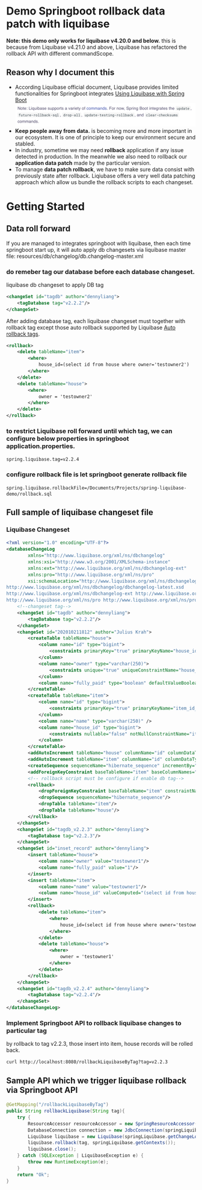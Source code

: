# Demo Springboot rollback data patch with liquibase
**Note: this demo only works for liquibase v4.20.0 and below.** this is because from Liquibase v4.21.0 and above, Liquibase has refactored the rollback API with different commandScope.
## Reason why I document this
- According Liquibase official document, Liquibase provides limited functionalities for Springboot integrates
[Using Liquibase with Spring Boot](https://contribute.liquibase.com/extensions-integrations/directory/integration-docs/springboot/springboot/)
![](./images/springboot-liquibase-integrates.png)
- **Keep people away from data.** is becoming more and more important in our ecosystem. It is one of principle to keep our environment secure and stabled.
- In industry, sometime we may need **rollback** application if any issue detected in production. In the meanwhle we also need to rollback our **application data patch** made by the particular version.
- To manage **data patch rollback**, we have to make sure data consist with previously state after rollback. Liqiubase offers a very well data patching approach which allow us bundle the rollback scripts to each changeset.

# Getting Started
## Data roll forward
If you are managed to integrates springboot with liquibase, then each time springboot start up, it will auto apply db changesets via liquibase master file: resources/db/changelog/db.changelog-master.xml
### do remeber tag our database before each database changeset. 
liquibase db changeset to apply DB tag
```xml
<changeSet id="tagdb" author="dennyliang">
    <tagDatabase tag="v2.2.2"/>
</changeSet>
```
After adding database tag, each liquibase changeset must together with rollback tag except those auto rollback supported by Liquibase [Auto rollback tags](https://docs.liquibase.com/workflows/liquibase-community/automatic-custom-rollbacks.html). 
```xml
<rollback>
    <delete tableName="item">
        <where>
            house_id=(select id from house where owner='testowner2')
        </where>
    </delete>
    <delete tableName="house">
        <where>
            owner = 'testowner2'
        </where>
    </delete>
</rollback>
```

### to restrict Liquibase roll forward until which tag, we can configure below properties in springboot application.properties.
```properties
spring.liquibase.tag=v2.2.4
```

### configure rollback file is let springboot generate rollback file
```properties
spring.liquibase.rollbackFile=/Documents/Projects/spring-liquibase-demo/rollback.sql
```

## Full sample of liquibase changeset file

### Liquibase Changeset
```xml
<?xml version="1.0" encoding="UTF-8"?>
<databaseChangeLog
        xmlns="http://www.liquibase.org/xml/ns/dbchangelog"
        xmlns:xsi="http://www.w3.org/2001/XMLSchema-instance"
        xmlns:ext="http://www.liquibase.org/xml/ns/dbchangelog-ext"
        xmlns:pro="http://www.liquibase.org/xml/ns/pro"
        xsi:schemaLocation="http://www.liquibase.org/xml/ns/dbchangelog
http://www.liquibase.org/xml/ns/dbchangelog/dbchangelog-latest.xsd
http://www.liquibase.org/xml/ns/dbchangelog-ext http://www.liquibase.org/xml/ns/dbchangelog/dbchangelog-ext.xsd
http://www.liquibase.org/xml/ns/pro http://www.liquibase.org/xml/ns/pro/liquibase-pro-latest.xsd">
    <!--changeset tag-->
    <changeSet id="tagdb" author="dennyliang">
        <tagDatabase tag="v2.2.2"/>
    </changeSet>
    <changeSet id="202010211812" author="Julius Krah">
        <createTable tableName="house">
            <column name="id" type="bigint">
                <constraints primaryKey="true" primaryKeyName="house_id_pk" />
            </column>
            <column name="owner" type="varchar(250)">
                <constraints unique="true" uniqueConstraintName="house_owner_unq" />
            </column>
            <column name="fully_paid" type="boolean" defaultValueBoolean="false"/>
        </createTable>
        <createTable tableName="item">
            <column name="id" type="bigint">
                <constraints primaryKey="true" primaryKeyName="item_id_pk" />
            </column>
            <column name="name" type="varchar(250)" />
            <column name="house_id" type="bigint">
                <constraints nullable="false" notNullConstraintName="item_house_id_nn" />
            </column>
        </createTable>
        <addAutoIncrement tableName="house" columnName="id" columnDataType="bigint" startWith="1" incrementBy="1" />
        <addAutoIncrement tableName="item" columnName="id" columnDataType="bigint" startWith="1" incrementBy="1" />
        <createSequence sequenceName="hibernate_sequence" incrementBy="1" startValue="1" />
        <addForeignKeyConstraint baseTableName="item" baseColumnNames="house_id" constraintName="item_house_id_fk" referencedTableName="house" referencedColumnNames="id" />
        <!-- rollback script must be configure if enable db tag--> 
        <rollback>
            <dropForeignKeyConstraint baseTableName="item" constraintName="item_house_id_fk"/>
            <dropSequence sequenceName="hibernate_sequence"/>
            <dropTable tableName="item"/>
            <dropTable tableName="house"/>
        </rollback>
    </changeSet>
    <changeSet id="tagdb_v2.2.3" author="dennyliang">
        <tagDatabase tag="v2.2.3"/>
    </changeSet>
    <changeSet id="inset_record" author="dennyliang">
        <insert tableName="house">
            <column name="owner" value="testowner1"/>
            <column name="fully_paid" value="1"/>
        </insert>
        <insert tableName="item">
            <column name="name" value="testowner1"/>
            <column name="house_id" valueComputed="(select id from house where owner='testowner1')"/>
        </insert>
        <rollback>
            <delete tableName="item">
                <where>
                    house_id=(select id from house where owner='testowner1')
                </where>
            </delete>
            <delete tableName="house">
                <where>
                    owner = 'testowner1'
                </where>
            </delete>
        </rollback>
    </changeSet>
    <changeSet id="tagdb_v2.2.4" author="dennyliang">
        <tagDatabase tag="v2.2.4"/>
    </changeSet>
</databaseChangeLog>
```

### Implement Springboot API to rollback liquibase changes to particular tag
by rollback to tag v2.2.3, those insert into item, house records will be rolled back.
``` shell
curl http://localhost:8080/rollbackLiquibaseByTag?tag=v2.2.3
```

## Sample API which we trigger liquibase rollback via Springboot API
```java
@GetMapping("/rollbackLiquibaseByTag")
public String rollbackLiquibase(String tag){
    try {
        ResourceAccessor resourceAccessor = new SpringResourceAccessor(springLiquibase.getResourceLoader());
        DatabaseConnection connection = new JdbcConnection(springLiquibase.getDataSource().getConnection());
        Liquibase liquibase = new Liquibase(springLiquibase.getChangeLog(), resourceAccessor, connection);
        liquibase.rollback(tag, springLiquibase.getContexts());
        liquibase.close();
    } catch (SQLException | LiquibaseException e) {
        throw new RuntimeException(e);
    }
    return "Ok";
}
```